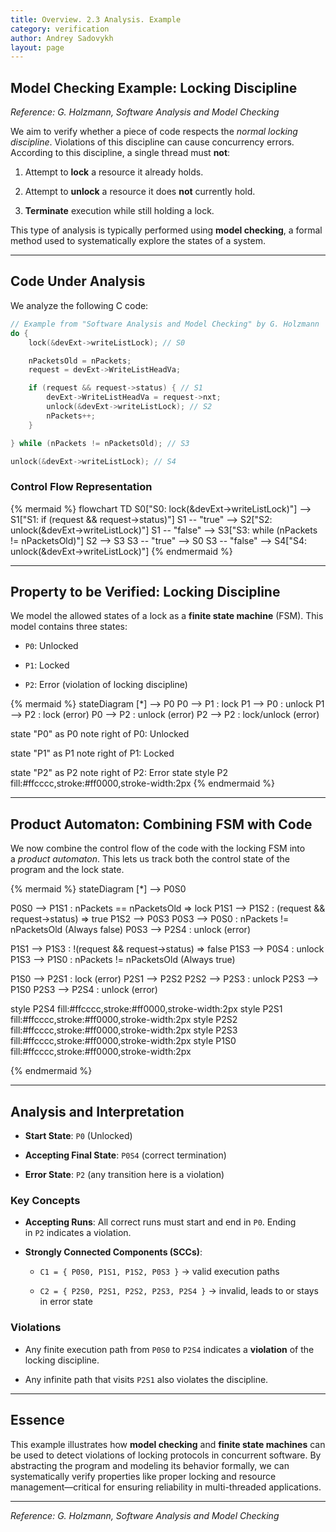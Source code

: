 ```yaml
---
title: Overview. 2.3 Analysis. Example
category: verification
author: Andrey Sadovykh
layout: page
---
```



## Model Checking Example: Locking Discipline
_Reference: G. Holzmann, Software Analysis and Model Checking_

We aim to verify whether a piece of code respects the _normal locking discipline_. Violations of this discipline can cause concurrency errors. According to this discipline, a single thread must **not**:

1. Attempt to **lock** a resource it already holds.
    
2. Attempt to **unlock** a resource it does **not** currently hold.
    
3. **Terminate** execution while still holding a lock.
    

This type of analysis is typically performed using **model checking**, a formal method used to systematically explore the states of a system.

---

## Code Under Analysis

We analyze the following C code:

```c
// Example from "Software Analysis and Model Checking" by G. Holzmann
do {
    lock(&devExt->writeListLock); // S0

    nPacketsOld = nPackets;
    request = devExt->WriteListHeadVa;

    if (request && request->status) { // S1
        devExt->WriteListHeadVa = request->nxt;
        unlock(&devExt->writeListLock); // S2
        nPackets++;
    }

} while (nPackets != nPacketsOld); // S3

unlock(&devExt->writeListLock); // S4
```

### Control Flow Representation

{% mermaid %}
flowchart TD
  S0["S0: lock(&devExt->writeListLock)"] --> S1["S1: if (request && request->status)"]
  S1 -- "true" --> S2["S2: unlock(&devExt->writeListLock)"]
  S1 -- "false" --> S3["S3: while (nPackets != nPacketsOld)"]
  S2 --> S3
  S3 -- "true" --> S0
  S3 -- "false" --> S4["S4: unlock(&devExt->writeListLock)"]
{% endmermaid %}

---

## Property to be Verified: Locking Discipline

We model the allowed states of a lock as a **finite state machine** (FSM). This model contains three states:

- `P0`: Unlocked
    
- `P1`: Locked
    
- `P2`: Error (violation of locking discipline)
    

{% mermaid %}
stateDiagram
  [*] --> P0
  P0 --> P1 : lock
  P1 --> P0 : unlock
  P1 --> P2 : lock (error)
  P0 --> P2 : unlock (error)
  P2 --> P2 : lock/unlock (error)

  state "P0" as P0
  note right of P0: Unlocked

  state "P1" as P1
  note right of P1: Locked

  state "P2" as P2
  note right of P2: Error state
  style P2 fill:#ffcccc,stroke:#ff0000,stroke-width:2px
{% endmermaid %}

---

## Product Automaton: Combining FSM with Code

We now combine the control flow of the code with the locking FSM into a _product automaton_. This lets us track both the control state of the program and the lock state.

{% mermaid %}
stateDiagram
  [*] --> P0S0

  P0S0 --> P1S1 : nPackets == nPacketsOld => lock
  P1S1 --> P1S2 : (request && request->status) => true
  P1S2 --> P0S3
  P0S3 --> P0S0 : nPackets != nPacketsOld (Always false)
  P0S3 --> P2S4 : unlock (error)

  P1S1 --> P1S3 : !(request && request->status) => false
  P1S3 --> P0S4 : unlock
  P1S3 --> P1S0 : nPackets != nPacketsOld (Always true)

  P1S0 --> P2S1 : lock (error)
  P2S1 --> P2S2
  P2S2 --> P2S3 : unlock
  P2S3 --> P1S0
  P2S3 --> P2S4 : unlock (error)

  style P2S4 fill:#ffcccc,stroke:#ff0000,stroke-width:2px
  style P2S1 fill:#ffcccc,stroke:#ff0000,stroke-width:2px
  style P2S2 fill:#ffcccc,stroke:#ff0000,stroke-width:2px
  style P2S3 fill:#ffcccc,stroke:#ff0000,stroke-width:2px
  style P1S0 fill:#ffcccc,stroke:#ff0000,stroke-width:2px

{% endmermaid %}

---

## Analysis and Interpretation

- **Start State**: `P0` (Unlocked)
    
- **Accepting Final State**: `P0S4` (correct termination)
    
- **Error State**: `P2` (any transition here is a violation)
    

### Key Concepts

- **Accepting Runs**: All correct runs must start and end in `P0`. Ending in `P2` indicates a violation.
    
- **Strongly Connected Components (SCCs)**:
    
    - `C1 = { P0S0, P1S1, P1S2, P0S3 }` → valid execution paths
        
    - `C2 = { P2S0, P2S1, P2S2, P2S3, P2S4 }` → invalid, leads to or stays in error state
        

### Violations

- Any finite execution path from `P0S0` to `P2S4` indicates a **violation** of the locking discipline.
    
- Any infinite path that visits `P2S1` also violates the discipline.
    

---

## Essence

This example illustrates how **model checking** and **finite state machines** can be used to detect violations of locking protocols in concurrent software. By abstracting the program and modeling its behavior formally, we can systematically verify properties like proper locking and resource management—critical for ensuring reliability in multi-threaded applications.

---

_Reference: G. Holzmann, Software Analysis and Model Checking_
